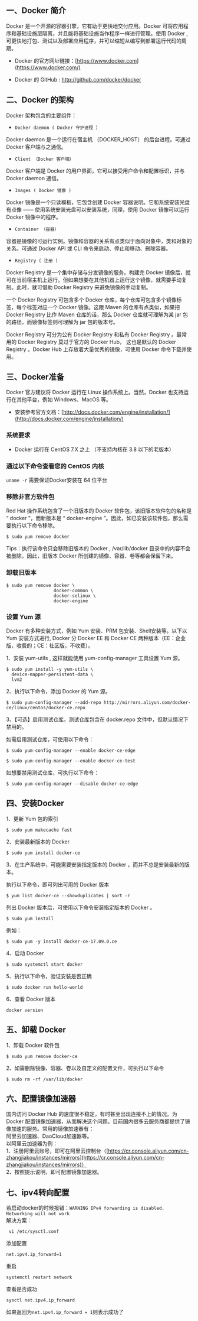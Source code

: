 ## 一、Docker 简介

Docker 是一个开源的容器引擎，它有助于更快地交付应用。Docker 可将应用程序和基础设施层隔离，并且能将基础设施当作程序一样进行管理。使用 Docker , 可更快地打包、测试以及部署应用程序，并可以缩短从编写到部署运行代码的周期。
* Docker 的官方网址链接：[https://www.docker.com](https://www.docker.com/)

* Docker 的 GitHub : http://github.com/docker/docker  




## 二、Docker 的架构

Docker 架构包含的主要组件：

* `Docker daemon ( Docker 守护进程 ）`

Docker daemon 是一个运行在宿主机 （DOCKER\_HOST） 的后台进程。可通过 Docker 客户端与之通信。

* `Client （Docker 客户端）`

Docker 客户端是 Docker 的用户界面，它可以接受用户命令和配置标识，并与 Docker daemon 通信。

* `Images ( Docker 镜像 )`

Docker 镜像是一个只读模板，它包含创建 Docker 容器说明。它和系统安装光盘有点像 —— 使用系统安装光盘可以安装系统，同理，使用 Docker 镜像可以运行 Docker 镜像中的程序。

* `Container （容器）`

容器是镜像的可运行实例。镜像和容器的关系有点类似于面向对象中，类和对象的关系。可通过 Docker API 或 CLI 命令来启动、停止和移动、删除容器。

* `Registry ( 注册 )`

Docker Registry 是一个集中存储与分发镜像的服务。构建完 Docker 镜像后，就可在当前宿主机上运行。但如果想要在其他机器上运行这个镜像，就需要手动复制。此时，就可借助 Docker Registry 来避免镜像的手动复制。

一个 Docker Registry 可包含多个 Docker 仓库，每个仓库可包含多个镜像标签，每个标签对应一个 Docker 镜像。这跟 Maven 的仓库有点类似，如果把 Docker Registry 比作 Maven 仓库的话，那么 Docker 仓库就可理解为某 jar 包的路径，而镜像标签则可理解为 jar 包的版本号。

Docker Registry 可分为公有 Docker Registry 和私有 Docker Registry 。最常用的 Docker Registry 莫过于官方的 Docker Hub， 这也是默认的 Docker Registry 。Docker Hub 上存放着大量优秀的镜像，可使用 Docker 命令下载并使用。





## 三、Docker准备

Docker 官方建议将 Docker 运行在 Linux 操作系统上。当然，Docker 也支持运行在其他平台，例如 Windows、MacOS 等。
* 安装参考官方文档：[http://docs.docker.com/engine/installation/](http://docs.docker.com/engine/installation/)

### 系统要求

* Docker 运行在 CentOS 7.X 之上 （不支持内核在 3.8 以下的老版本）

### 通过以下命令查看您的 CentOS 内核
`uname -r`
需要保证Docker安装在 64 位平台

### 移除非官方软件包

Red Hat 操作系统包含了一个旧版本的 Docker 软件包，该旧版本软件包的名称是 “ docker ”，而新版本是 “ docker-engine ”。因此，如已安装该软件包，那么需要执行以下命令移除。

~~~shell
$ sudo yum remove docker
~~~

Tips：执行该命令只会移除旧版本的 Docker , /var/lib/docker 目录中的内容不会被删除，因此，旧版本 Docker 所创建的镜像、容器、卷等都会保留下来。

### 卸载旧版本

~~~shell
$ sudo yum remove docker \
                  docker-common \
                  docker-selinux \
                  docker-engine
~~~

### 设置 Yum 源

Docker 有多种安装方式，例如 Yum 安装、PRM 包安装、Shell安装等。以下以 Yum 安装方式进行, Docker 分 Docker EE 和 Docker CE 两种版本（EE：企业版，收费的；CE：社区版，不收费）。

1、安装 yum-utils , 这样就能使用 yum-config-manager 工具设置 Yum 源。

~~~shell
$ sudo yum install -y yum-utils \
  device-mapper-persistent-data \
  lvm2
~~~

2、执行以下命令，添加 Docker 的 Yum 源。

~~~shell
$ sudo yum-config-manager --add-repo http://mirrors.aliyun.com/docker-ce/linux/centos/docker-ce.repo
~~~

3、【可选】启用测试仓库。测试仓库包含在 docker.repo 文件中，但默认情况下禁用的。

如需启用测试仓库，可使用以下命令：

~~~shell
$ sudo yum-config-manager --enable docker-ce-edge
~~~

~~~shell
$ sudo yum-config-manager --enable docker-ce-test
~~~

如想要禁用测试仓库，可执行以下命令：

~~~shell
$ sudo yum-config-manager --disable docker-ce-edge
~~~




## **四、安装Docker**

1、更新 Yum 包的索引

~~~shell
$ sudo yum makecache fast
~~~

2、安装最新版本的 Docker

~~~shell
$ sudo yum install docker-ce
~~~

3、在生产系统中，可能需要安装指定版本的 Docker ，而并不总是安装最新的版本。

执行以下命令，即可列出可用的 Docker 版本

~~~shell
$ yum list docker-ce --showduplicates | sort -r
~~~

列出 Docker 版本后，可使用以下命令安装指定版本的 Docker 。

~~~shell
$ sudo yum install 
~~~

例如：

~~~shell
$ sudo yum -y install docker-ce-17.09.0.ce
~~~

4、启动 Docker

~~~shell
$ sudo systemctl start docker
~~~

5、执行以下命令，验证安装是否正确

~~~shell
$ sudo docker run hello-world
~~~

6、查看 Docker 版本

~~~shell
docker version
~~~




## 五、卸载 Docker

1、卸载 Docker 软件包

~~~shell
$ sudo yum remove docker-ce
~~~

2、如需删除镜像、容器、卷以及自定义的配置文件，可执行以下命令

~~~shell
$ sudo rm -rf /var/lib/docker
~~~




## 六、配置镜像加速器

国内访问 Docker Hub 的速度很不稳定，有时甚至出现连接不上的情况。为 Docker 配置镜像加速器，从而解决这个问题。目前国内很多云服务商都提供了镜像加速的服务。常用的镜像加速器有：  
阿里云加速器、DaoCloud加速器等。  
以阿里云加速器为例：  
1、注册阿里云账号，即可在阿里云控制台（[https://cr.console.aliyun.com/cn-zhangjiakou/instances/mirrors](https://cr.console.aliyun.com/cn-zhangjiakou/instances/mirrors)）  
2、按照提示说明，即可配置镜像加速器。





## 七、ipv4转向配置
若启动docker的时候报错：`WARNING IPv4 forwarding is disabled. Networking will not work`  
解决方案：

~~~shell
 vi /etc/sysctl.conf
~~~

添加配置

~~~shell
net.ipv4.ip_forward=1
~~~

重启

~~~shell
systemctl restart network
~~~

查看是否成功

~~~shell
sysctl net.ipv4.ip_forward
~~~

如果返回为`net.ipv4.ip_forward = 1`则表示成功了
